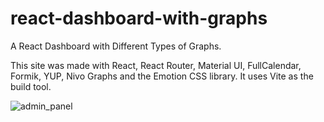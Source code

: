 # react-dashboard-with-graphs

A React Dashboard with Different Types of Graphs.

This site was made with React, React Router, Material UI, FullCalendar, Formik, YUP, Nivo Graphs and the Emotion CSS library. It uses Vite as the build tool.

![admin_panel](https://user-images.githubusercontent.com/121624744/210022455-320f1083-e7df-4212-b6a5-a2a3d9e724ce.PNG)
